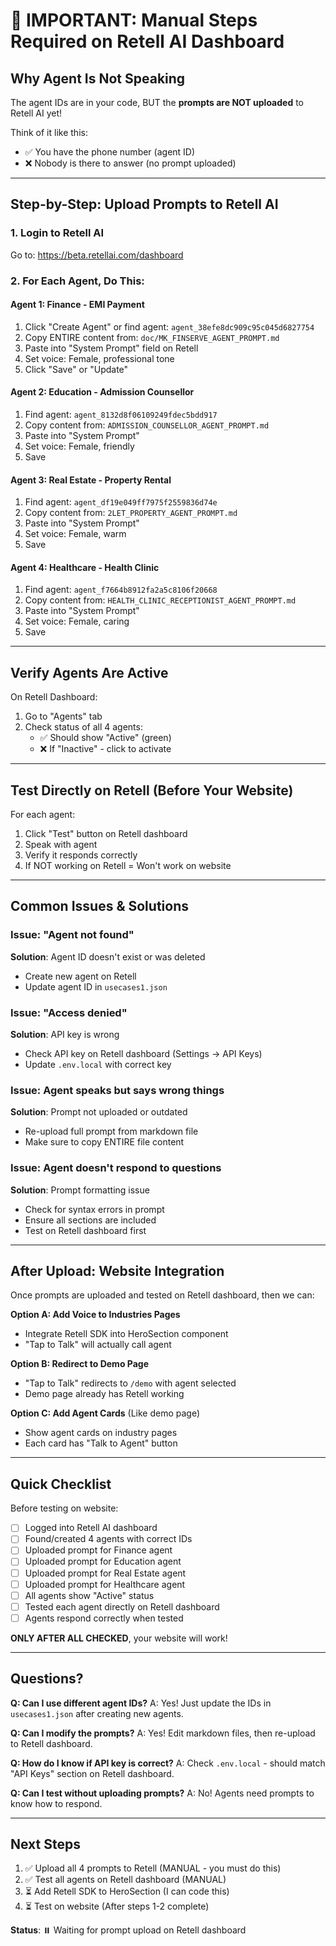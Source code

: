 # 🚨 IMPORTANT: Manual Steps Required on Retell AI Dashboard

## Why Agent Is Not Speaking

The agent IDs are in your code, BUT the **prompts are NOT uploaded** to Retell AI yet!

Think of it like this:
- ✅ You have the phone number (agent ID)
- ❌ Nobody is there to answer (no prompt uploaded)

---

## Step-by-Step: Upload Prompts to Retell AI

### 1. Login to Retell AI
Go to: https://beta.retellai.com/dashboard

### 2. For Each Agent, Do This:

#### Agent 1: Finance - EMI Payment
1. Click "Create Agent" or find agent: `agent_38efe8dc909c95c045d6827754`
2. Copy ENTIRE content from: `doc/MK_FINSERVE_AGENT_PROMPT.md`
3. Paste into "System Prompt" field on Retell
4. Set voice: Female, professional tone
5. Click "Save" or "Update"

#### Agent 2: Education - Admission Counsellor
1. Find agent: `agent_8132d8f06109249fdec5bdd917`
2. Copy content from: `ADMISSION_COUNSELLOR_AGENT_PROMPT.md`
3. Paste into "System Prompt"
4. Set voice: Female, friendly
5. Save

#### Agent 3: Real Estate - Property Rental
1. Find agent: `agent_df19e049ff7975f2559836d74e`
2. Copy content from: `2LET_PROPERTY_AGENT_PROMPT.md`
3. Paste into "System Prompt"
4. Set voice: Female, warm
5. Save

#### Agent 4: Healthcare - Health Clinic
1. Find agent: `agent_f7664b8912fa2a5c8106f20668`
2. Copy content from: `HEALTH_CLINIC_RECEPTIONIST_AGENT_PROMPT.md`
3. Paste into "System Prompt"
4. Set voice: Female, caring
5. Save

---

## Verify Agents Are Active

On Retell Dashboard:
1. Go to "Agents" tab
2. Check status of all 4 agents:
   - ✅ Should show "Active" (green)
   - ❌ If "Inactive" - click to activate

---

## Test Directly on Retell (Before Your Website)

For each agent:
1. Click "Test" button on Retell dashboard
2. Speak with agent
3. Verify it responds correctly
4. If NOT working on Retell = Won't work on website

---

## Common Issues & Solutions

### Issue: "Agent not found"
**Solution**: Agent ID doesn't exist or was deleted
- Create new agent on Retell
- Update agent ID in `usecases1.json`

### Issue: "Access denied"
**Solution**: API key is wrong
- Check API key on Retell dashboard (Settings → API Keys)
- Update `.env.local` with correct key

### Issue: Agent speaks but says wrong things
**Solution**: Prompt not uploaded or outdated
- Re-upload full prompt from markdown file
- Make sure to copy ENTIRE file content

### Issue: Agent doesn't respond to questions
**Solution**: Prompt formatting issue
- Check for syntax errors in prompt
- Ensure all sections are included
- Test on Retell dashboard first

---

## After Upload: Website Integration

Once prompts are uploaded and tested on Retell dashboard, then we can:

**Option A: Add Voice to Industries Pages**
- Integrate Retell SDK into HeroSection component
- "Tap to Talk" will actually call agent

**Option B: Redirect to Demo Page**
- "Tap to Talk" redirects to `/demo` with agent selected
- Demo page already has Retell working

**Option C: Add Agent Cards** (Like demo page)
- Show agent cards on industry pages
- Each card has "Talk to Agent" button

---

## Quick Checklist

Before testing on website:

- [ ] Logged into Retell AI dashboard
- [ ] Found/created 4 agents with correct IDs
- [ ] Uploaded prompt for Finance agent
- [ ] Uploaded prompt for Education agent
- [ ] Uploaded prompt for Real Estate agent
- [ ] Uploaded prompt for Healthcare agent
- [ ] All agents show "Active" status
- [ ] Tested each agent directly on Retell dashboard
- [ ] Agents respond correctly when tested

**ONLY AFTER ALL CHECKED**, your website will work!

---

## Questions?

**Q: Can I use different agent IDs?**
A: Yes! Just update the IDs in `usecases1.json` after creating new agents.

**Q: Can I modify the prompts?**
A: Yes! Edit markdown files, then re-upload to Retell dashboard.

**Q: How do I know if API key is correct?**
A: Check `.env.local` - should match "API Keys" section on Retell dashboard.

**Q: Can I test without uploading prompts?**
A: No! Agents need prompts to know how to respond.

---

## Next Steps

1. ✅ Upload all 4 prompts to Retell (MANUAL - you must do this)
2. ✅ Test all agents on Retell dashboard (MANUAL)
3. ⏳ Add Retell SDK to HeroSection (I can code this)
4. ⏳ Test on website (After steps 1-2 complete)

**Status**: ⏸️ Waiting for prompt upload on Retell dashboard
